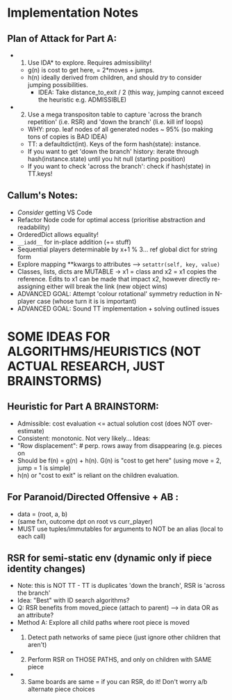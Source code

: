 # Implementation Notes

## Plan of Attack for Part A:
- 1. Use IDA* to explore. Requires admissibility!
    - g(n) is cost to get here, = 2*moves + jumps.
    - h(n) ideally derived from children, and should *try* to consider jumping possibilities.
        - IDEA: Take distance_to_exit / 2 (this way, jumping cannot exceed the heuristic e.g. ADMISSIBLE)
- 2. Use a mega transpositon table to capture 'across the branch repetition' (i.e. RSR) and 'down the branch' (li.e. kill inf loops)
    - WHY: prop. leaf nodes of all generated nodes ~ 95% (so making tons of copies is BAD IDEA)
    - TT: a defaultdict(int). Keys of the form hash(state): instance.
    - If you want to get 'down the branch' history: iterate through hash(instance.state) until you hit null (starting position)
    - If you want to check 'across the branch': check if hash(state) in TT.keys!

## Callum's Notes:
- *Consider* getting VS Code
- Refactor Node code for optimal access (prioritise abstraction and readability)
- OrderedDict allows equality!
- `__iadd__` for in-place addition (+= stuff)
- Sequential players determinable by x+1 % 3... ref global dict for string form
- Explore mapping \**kwargs to attributes --> `setattr(self, key, value)`
- Classes, lists, dicts are MUTABLE -> x1 = class and x2 = x1 copies the reference. Edits to x1 can be made that impact x2, however directly re-assigning either will break the link (new object wins)
- ADVANCED GOAL: Attempt 'colour rotational' symmetry reduction in N-player case (whose turn it is is important)
- ADVANCED GOAL: Sound TT implementation + solving outlined issues

# SOME IDEAS FOR ALGORITHMS/HEURISTICS (NOT ACTUAL RESEARCH, JUST BRAINSTORMS)

## Heuristic for Part A BRAINSTORM:
- Admissible: cost evaluation <= actual solution cost (does NOT over-estimate)
- Consistent: monotonic. Not very likely...
Ideas:
- "Row displacement": # perp. rows away from disappearing (e.g. pieces on
- Should be f(n) = g(n) + h(n). G(n) is "cost to get here" (using move = 2, jump = 1 is simple)
- h(n) or "cost to exit" is reliant on the children evaluation.

## For Paranoid/Directed Offensive + AB :
- data = (root, a, b)
- (same fxn, outcome dpt on root vs curr_player)
- MUST use tuples/immutables for arguments to NOT be an alias (local to each call)

## RSR for semi-static env (dynamic only if piece identity changes)
- Note: this is NOT TT - TT is duplicates 'down the branch', RSR is 'across the branch'
- Idea: "Best" with ID search algorithms?
- Q: RSR benefits from moved_piece (attach to parent) --> in data OR as an attribute?
- Method A: Explore all child paths where root piece is moved
- 1. Detect path networks of same piece (just ignore other children that aren't)
- 2. Perform RSR on THOSE PATHS, and only on children with SAME piece
- 3. Same boards are same = if you can RSR, do it! Don't worry a/b alternate piece choices
